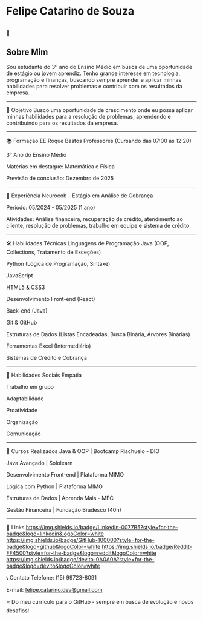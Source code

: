 <h1>Felipe Catarino de Souza</h1>
<img src="">

👋 <h2>Sobre Mim</h2>
Sou estudante do 3º ano do Ensino Médio em busca de uma oportunidade de estágio ou jovem aprendiz. Tenho grande interesse em tecnologia, programação e finanças, buscando sempre aprender e aplicar minhas habilidades para resolver problemas e contribuir com os resultados da empresa.

-----

🎯 Objetivo
Busco uma oportunidade de crescimento onde eu possa aplicar minhas habilidades para a resolução de problemas, aprendendo e contribuindo para os resultados da empresa.

----

📚 Formação
EE Roque Bastos Professores (Cursando das 07:00 às 12:20)

3° Ano do Ensino Médio

Matérias em destaque: Matemática e Física

Previsão de conclusão: Dezembro de 2025

----------
💼 Experiência
Neurocob - Estágio em Análise de Cobrança

Período: 05/2024 - 05/2025 (1 ano)

Atividades: Análise financeira, recuperação de crédito, atendimento ao cliente, resolução de problemas, trabalho em equipe e sistema de crédito

-------
🛠️ Habilidades Técnicas
Linguagens de Programação
Java (OOP, Collections, Tratamento de Exceções)

Python (Lógica de Programação, Sintaxe)

JavaScript

HTML5 & CSS3

Desenvolvimento
Front-end (React)

Back-end (Java)

Git & GitHub

Estruturas de Dados (Listas Encadeadas, Busca Binária, Árvores Binárias)

Ferramentas
Excel (Intermediário)

Sistemas de Crédito e Cobrança

------------
🌟 Habilidades Sociais
Empatia

Trabalho em grupo

Adaptabilidade

Proatividade

Organização

Comunicação

----------
📖 Cursos Realizados
Java & OOP | Bootcamp Riachuelo - DIO

Java Avançado | Sololearn

Desenvolvimento Front-end | Plataforma MIMO

Lógica com Python | Plataforma MIMO

Estruturas de Dados | Aprenda Mais - MEC

Gestão Financeira | Fundação Bradesco (40h)

------------------
🔗 Links
https://img.shields.io/badge/LinkedIn-0077B5?style=for-the-badge&logo=linkedin&logoColor=white
https://img.shields.io/badge/GitHub-100000?style=for-the-badge&logo=github&logoColor=white
https://img.shields.io/badge/Reddit-FF4500?style=for-the-badge&logo=reddit&logoColor=white
https://img.shields.io/badge/dev.to-0A0A0A?style=for-the-badge&logo=dev.to&logoColor=white

📞 Contato
Telefone: (15) 99723-8091

E-mail: felipe.catarino.dev@gmail.com

⭐️ Do meu currículo para o GitHub - sempre em busca de evolução e novos desafios!

